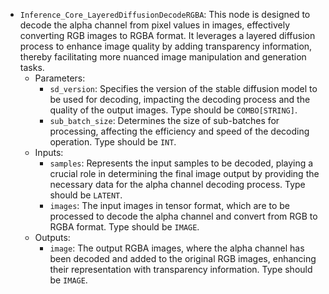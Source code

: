 - `Inference_Core_LayeredDiffusionDecodeRGBA`: This node is designed to decode the alpha channel from pixel values in images, effectively converting RGB images to RGBA format. It leverages a layered diffusion process to enhance image quality by adding transparency information, thereby facilitating more nuanced image manipulation and generation tasks.
    - Parameters:
        - `sd_version`: Specifies the version of the stable diffusion model to be used for decoding, impacting the decoding process and the quality of the output images. Type should be `COMBO[STRING]`.
        - `sub_batch_size`: Determines the size of sub-batches for processing, affecting the efficiency and speed of the decoding operation. Type should be `INT`.
    - Inputs:
        - `samples`: Represents the input samples to be decoded, playing a crucial role in determining the final image output by providing the necessary data for the alpha channel decoding process. Type should be `LATENT`.
        - `images`: The input images in tensor format, which are to be processed to decode the alpha channel and convert from RGB to RGBA format. Type should be `IMAGE`.
    - Outputs:
        - `image`: The output RGBA images, where the alpha channel has been decoded and added to the original RGB images, enhancing their representation with transparency information. Type should be `IMAGE`.
